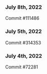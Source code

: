 ### July 8th, 2022

Commit #111486

### July 5th, 2022

Commit #314353


### July 4th, 2022

Commit #72281
